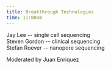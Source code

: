 ```yaml
---
title: Breakthrough Technologies
time: 11:00am
---
```


Jay Lee -- single cell sequencing<br>
Steven Gordon -- clinical sequencing<br>
Stefan Roever -- nanopore sequencing

Moderated by Juan Enriquez

